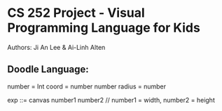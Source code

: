 # CS 252 Project - Visual Programming Language for Kids
Authors: Ji An Lee & Ai-Linh Alten

## Doodle Language:

number = Int
coord = number number
radius = number

exp ::= canvas number1 number2 // number1 = width, number2 = height
